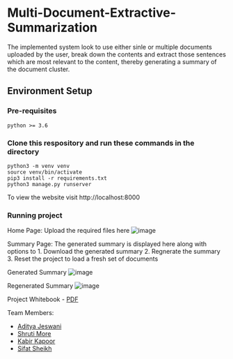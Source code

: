 # Multi-Document-Extractive-Summarization

The implemented system look to use either sinle or multiple documents uploaded by the user, break down the contents and extract those sentences which are most relevant to the content, thereby generating a summary of the document cluster.

## Environment Setup
### Pre-requisites
```
python >= 3.6
```

### Clone this respository and run these commands in the directory
```
python3 -m venv venv
source venv/bin/activate
pip3 install -r requirements.txt
python3 manage.py runserver
```

To view the website visit http://localhost:8000

### Running project
Home Page: Upload the required files here
![image](https://user-images.githubusercontent.com/32266008/80939871-a0a99f00-8dfb-11ea-8a70-6ae053220265.png)

Summary Page: The generated summary is displayed here along with options to
              1. Download the generated summary
              2. Regnerate the summary
              3. Reset the project to load a fresh set of documents

Generated Summary
![image](https://user-images.githubusercontent.com/32266008/80940200-a653b480-8dfc-11ea-8cb6-8ede41da4ecb.png)

Regenerated Summary
![image](https://user-images.githubusercontent.com/32266008/80940243-d00cdb80-8dfc-11ea-80d8-d826cf0b5dc6.png)

Project Whitebook - [PDF](https://drive.google.com/open?id=1njlH25-RpthdMTs8QLQIBKce9GtS2tSR)

Team Members:
* [Aditya Jeswani](https://github.com/adityaj42)
* [Shruti More](https://github.com/shrutim24)
* [Kabir Kapoor](https://github.com/KabirKapoor)
* [Sifat Sheikh](https://github.com/sifatyk)
